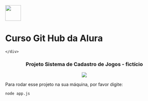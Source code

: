 <div class row>
    <div class col-md-12>
    <img align="center" width="50" height="50" src="https://user-images.githubusercontent.com/55023699/195139301-b4f226f9-ccc8-4627-836e-ed05066e7fa6.png">
    <h1 align="left" >Curso Git Hub da Alura</h1>

    </div>
</div>


<h3 align="center" >Projeto Sistema de Cadastro de Jogos - 
fictício </h3>
<p align="center">
<img src="http://img.shields.io/static/v1?label=STATUS&message=EM%20DESENVOLVIMENTO&color=GREEN&style=for-the-badge"/>
</p>

Para rodar esse projeto na sua máquina, por favor digite:

```
node app.js

```
